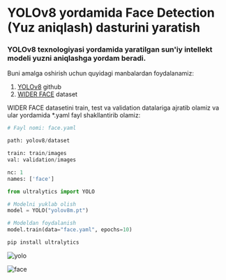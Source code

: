 # YOLOv8 yordamida Face Detection (Yuz aniqlash) dasturini yaratish
### YOLOv8 texnologiyasi yordamida yaratilgan sun'iy intellekt modeli yuzni aniqlashga yordam beradi.

Buni amalga oshirish uchun quyidagi manbalardan foydalanamiz:

1. [YOLOv8](https://github.com/ultralytics/ultralytics) github
2. [WIDER FACE](http://shuoyang1213.me/WIDERFACE/) dataset

WIDER FACE datasetini train, test va validation datalariga ajratib olamiz va ular yordamida *.yaml fayl shakllantirib olamiz:
```python
# Fayl nomi: face.yaml

path: yolov8/dataset

train: train/images
val: validation/images

nc: 1
names: ['face']
```


```python
from ultralytics import YOLO

# Modelni yuklab olish
model = YOLO("yolov8m.pt")

# Modeldan foydalanish
model.train(data="face.yaml", epochs=10)
```

```bash
pip install ultralytics
```
![yolo](https://cdn-images-1.medium.com/v2/resize:fill:1600:480/gravity:fp:0.5:0.4/1*9gavyPR_Z0NHBm8mu6Z5dA.png)

![face](https://i.pinimg.com/originals/2b/db/ee/2bdbeec2feb61c059e86b4868a970879.jpg)
